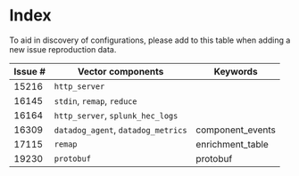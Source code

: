 # Index

To aid in discovery of configurations, please add to this table when adding a new issue reproduction data.

| Issue # | Vector components                  | Keywords                           |
|---------|------------------------------------| -----------------------------------|
| 15216   | `http_server`                      |                                    |
| 16145   | `stdin`, `remap`, `reduce`         |                                    |
| 16164   | `http_server`, `splunk_hec_logs`   |                                    |
| 16309   | `datadog_agent`, `datadog_metrics` | component_events                   |
| 17115   | `remap`                            | enrichment_table                   |
| 19230   | `protobuf`                         | protobuf                           |
